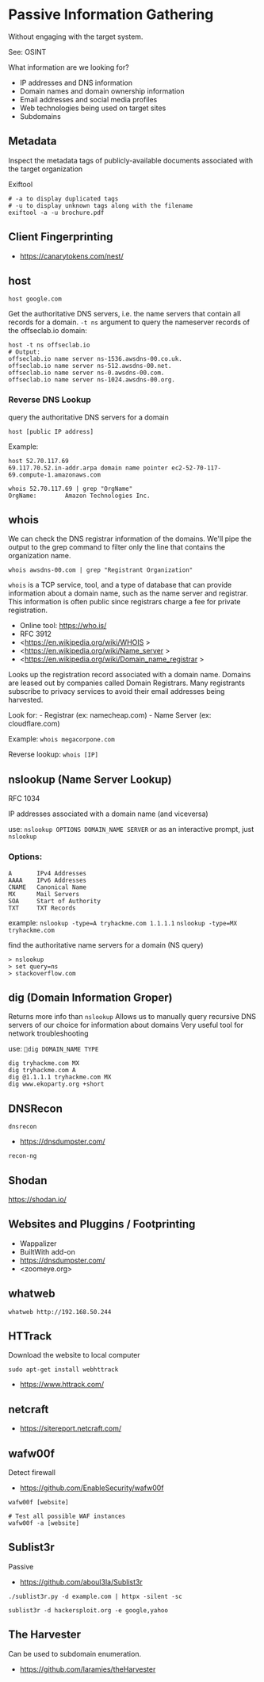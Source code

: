 # Passive Information Gathering

Without engaging with the target system.

See: OSINT

What information are we looking for?
- IP addresses and DNS information
- Domain names and domain ownership information
- Email addresses and social media profiles
- Web technologies being used on target sites
- Subdomains












## Metadata
Inspect the metadata tags of publicly-available documents associated with
the target organization

Exiftool
```
# -a to display duplicated tags
# -u to display unknown tags along with the filename
exiftool -a -u brochure.pdf

```





## Client Fingerprinting
- <https://canarytokens.com/nest/>



















## host

```
host google.com
```



Get the authoritative DNS servers, i.e. the name servers that contain all records for a domain. `-t ns` argument to query the nameserver records of the offseclab.io domain:
```
host -t ns offseclab.io
# Output:
offseclab.io name server ns-1536.awsdns-00.co.uk.
offseclab.io name server ns-512.awsdns-00.net.
offseclab.io name server ns-0.awsdns-00.com.
offseclab.io name server ns-1024.awsdns-00.org.
```


### Reverse DNS Lookup
query the authoritative DNS servers for a domain

```
host [public IP address]
```

Example:
```
host 52.70.117.69
69.117.70.52.in-addr.arpa domain name pointer ec2-52-70-117-69.compute-1.amazonaws.com

whois 52.70.117.69 | grep "OrgName"
OrgName:        Amazon Technologies Inc.

```



## whois

We can check the DNS registrar information of the domains.
We'll pipe the output to the grep command to filter only the line that contains the organization name.
```
whois awsdns-00.com | grep "Registrant Organization"
```


`whois` is a TCP service, tool, and a type of database that can provide information about a domain name, such as the name server and registrar. This information is often public since registrars charge a fee for private registration.

- Online tool: <https://who.is/>
- RFC 3912 
- <https://en.wikipedia.org/wiki/WHOIS >
- <https://en.wikipedia.org/wiki/Name_server >
- <https://en.wikipedia.org/wiki/Domain_name_registrar >


Looks up the registration record associated with a domain name.
Domains are leased out by companies called Domain Registrars.
Many registrants subscribe to privacy services to avoid their email addresses being harvested.

Look for:
	- Registrar (ex: namecheap.com)
	- Name Server (ex: cloudflare.com)

Example: `whois megacorpone.com`


Reverse lookup: `whois [IP]`







## nslookup (Name Server Lookup)
RFC 1034

IP addresses associated with a domain name (and viceversa)

use: `nslookup OPTIONS DOMAIN_NAME SERVER` or as an interactive prompt, just `nslookup`

### Options:
```
A		IPv4 Addresses
AAAA	IPv6 Addresses
CNAME	Canonical Name
MX		Mail Servers
SOA		Start of Authority
TXT		TXT Records
```

example:
`nslookup -type=A tryhackme.com 1.1.1.1`
`nslookup -type=MX tryhackme.com`



find the authoritative name servers for a domain (NS query)
```
> nslookup
> set query=ns
> stackoverflow.com
```






## dig (Domain Information Groper)

Returns more info than `nslookup`
Allows us to manually query recursive DNS servers of our choice for information about domains
Very useful tool for network troubleshooting

use: `dig DOMAIN_NAME TYPE`
```
dig tryhackme.com MX
dig tryhackme.com A
dig @1.1.1.1 tryhackme.com MX
dig www.ekoparty.org +short
```











## DNSRecon
`dnsrecon`

- <https://dnsdumpster.com/>





`recon-ng`







## Shodan

https://shodan.io/














## Websites and Pluggins / Footprinting

- Wappalizer
- BuiltWith add-on
- <https://dnsdumpster.com/>
- <zoomeye.org>



## whatweb
```
whatweb http://192.168.50.244
```


## HTTrack
Download the website to local computer

`sudo apt-get install webhttrack`

- <https://www.httrack.com/>




## netcraft
- <https://sitereport.netcraft.com/>








## wafw00f
Detect firewall

- <https://github.com/EnableSecurity/wafw00f>


```
wafw00f [website]

# Test all possible WAF instances
wafw00f -a [website]
```







## Sublist3r
Passive


- <https://github.com/aboul3la/Sublist3r>

```
./sublist3r.py -d example.com | httpx -silent -sc

sublist3r -d hackersploit.org -e google,yahoo
```







## The Harvester
Can be used to subdomain enumeration.

- <https://github.com/laramies/theHarvester>







